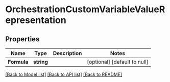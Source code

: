 # OrchestrationCustomVariableValueRepresentation

## Properties
Name | Type | Description | Notes
------------ | ------------- | ------------- | -------------
**Formula** | **string** |  | [optional] [default to null]

[[Back to Model list]](../README.md#documentation-for-models) [[Back to API list]](../README.md#documentation-for-api-endpoints) [[Back to README]](../README.md)



